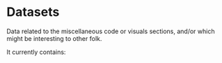 Datasets
========

Data related to the miscellaneous code or visuals sections, and/or which might be interesting to other folk.

It currently contains:

